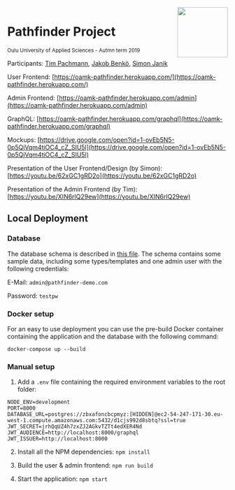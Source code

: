 <img src="https://www.oamk.fi/images/oamk/oamk-logo2.png" width="115" align="right">
<h1 align="left">Pathfinder Project</h1>
<sup>Oulu University of Applied Sciences - Autmn term 2019</sup>

Participants: [Tim Pachmann](https://github.com/tpachmann), [Jakob Benkö](https://github.com/JakobBenkoe), [Simon Janik](https://github.com/simonjanik)

User Frontend: [https://oamk-pathfinder.herokuapp.com/](https://oamk-pathfinder.herokuapp.com/)

Admin Frontend: [https://oamk-pathfinder.herokuapp.com/admin](https://oamk-pathfinder.herokuapp.com/admin)

GraphQL: [https://oamk-pathfinder.herokuapp.com/graphql](https://oamk-pathfinder.herokuapp.com/graphql)

Mockups: [https://drive.google.com/open?id=1-ovEb5N5-0p5QjVqm4tiOC4_cZ_SIU5l](https://drive.google.com/open?id=1-ovEb5N5-0p5QjVqm4tiOC4_cZ_SIU5l)

Presentation of the User Frontend/Design (by Simon): [https://youtu.be/62xGC1gRD2o](https://youtu.be/62xGC1gRD2o)

Presentation of the Admin Frontend (by Tim): [https://youtu.be/XIN6rlQ29ew](https://youtu.be/XIN6rlQ29ew)

## Local Deployment

### Database
The database schema is described in [this file](database/dump.sql).
The schema contains some sample data, including some types/templates and one admin user with the following credentials:

E-Mail: `admin@pathfinder-demo.com`

Password: `testpw`

### Docker setup
For an easy to use deployment you can use the pre-build Docker container containing the application and the database with the following command:
```
docker-compose up --build
```

### Manual setup
1. Add a `.env` file containing the required environment variables to the root folder:
```
NODE_ENV=development
PORT=8000
DATABASE_URL=postgres://zbxafoncbcpmyz:[HIDDEN]@ec2-54-247-171-30.eu-west-1.compute.amazonaws.com:5432/d1cjs992d8sbtq?ssl=true
JWT_SECRET=jrhQqUZ4h7zxZJ2AGkvTZTt4edXER4Nd
JWT_AUDIENCE=http://localhost:8000/graphql
JWT_ISSUER=http://localhost:8000
```

2. Install all the NPM dependencies: 
``` npm install ```

3. Build the user & admin frontend: 
``` npm run build ```

4. Start the application: 
``` npm start ```
